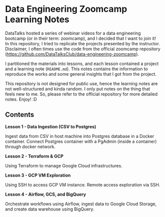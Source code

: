 # Data Engineering Zoomcamp Learning Notes

DataTalks hosted a series of webinar videos for a data engineering bootcamp (or in their term: zoomcamp), and I decided that I want to join it! In this repository, I tried to replicate the projects presented by the instructor. Disclaimer, I often times use the code from the official zoomcamp repository (https://github.com/DataTalksClub/data-engineering-zoomcamp).

I partitioned the materials into lessons, and each lesson contained a project and a learning note (`README.md`). This notes contains the information to reproduce the works and some general insights that I got from the project.

This repository is not designed for public use, hence the learning notes are not well-structured and kinda random. I only put notes on the thing that feels new to me. So, please refer to the official repository for more detailed notes. Enjoy! :D

## Contents
**Lesson 1 - Data Ingestion (CSV to Postgres)**

Ingest data from CSV in host machine into Postgres database in a Docker container. Connect Postgres container with a PgAdmin (inside a container) through docker network.

**Lesson 2 - Terraform & GCP**

Using Terraform to manage Google Cloud infrastructures.

**Lesson 3 - GCP VM Exploration**

Using SSH to access GCP VM instance. Remote access exploration via SSH.

**Lesson 4 - Airflow, GCS, and BigQuery**

Orchestrate workflows using Airflow, ingest data to Google Cloud Storage, and create data warehouse using BigQuery.